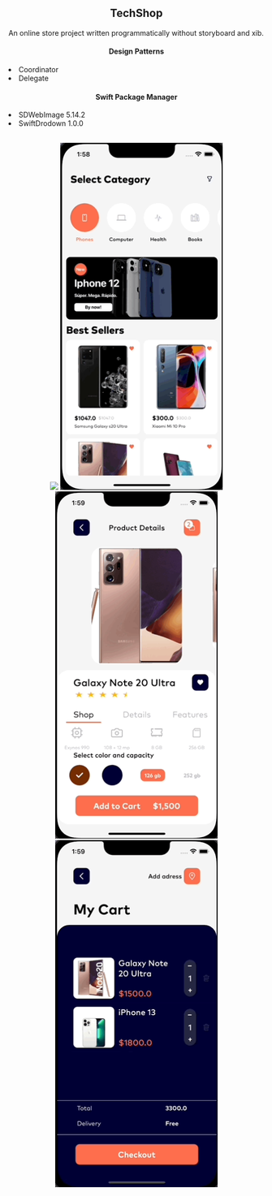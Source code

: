 <div id="aboutMeHead" align = "center">
  <h2> <b> TechShop
    </b>
  </h2>
</div>
<div id="discription" align = "start">
An online store project written programmatically without storyboard and xib.
</div>

<div id="Patterns" align = "center">
  <h4> <b> Design Patterns
    </b>
  </h2>
  <div id = "patterns" align = "start"
     <ul>
      <li> Coordinator </li> 
      <li> Delegate </li>   
     </ul>
</div>

<div id="Used lybraries" align = "center">
  <h4> <b> Swift Package Manager
    </b>
  </h2>
  <div id = "lybraries" align = "start"
     <ul>
      <li> SDWebImage 5.14.2 </li> 
      <li> SwiftDrodown 1.0.0 </li>   
     </ul>
</div>
<div id = "gif" alighn = "center">
<h2></h2>
</div>
<div>
  <img src="https://github.com/HelgaPsycho/TechShopTestProj/blob/main/TechShop0.gif" width="320"/>
  <img src="https://github.com/HelgaPsycho/TechShopTestProj/blob/main/TachShop1.gif" width="320"/> 
</div>
<div>
  <img src="https://github.com/HelgaPsycho/TechShopTestProj/blob/main/TechShop2.gif" width="320"/>
  <img src="https://github.com/HelgaPsycho/TechShopTestProj/blob/main/TechPhop3.gif" width="320"/>
 </div>
